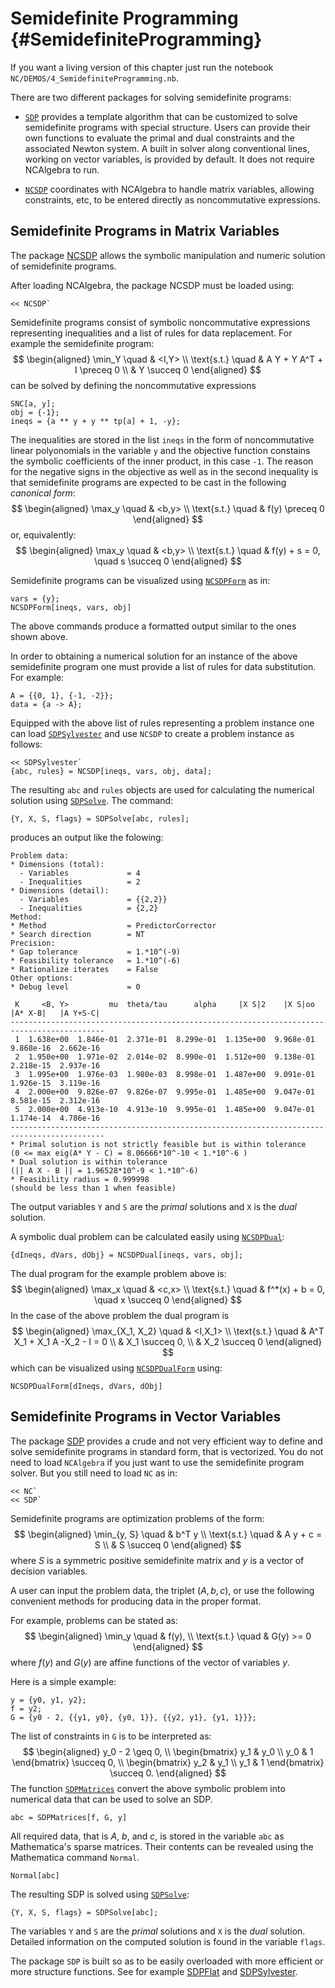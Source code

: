 # Semidefinite Programming {#SemidefiniteProgramming}

If you want a living version of this chapter just run the notebook
`NC/DEMOS/4_SemidefiniteProgramming.nb`.

There are two different packages for solving semidefinite programs:

* [`SDP`](#PackageSDP) provides a template algorithm that can be
  customized to solve semidefinite programs with special
  structure. Users can provide their own functions to evaluate the
  primal and dual constraints and the associated Newton system. A
  built in solver along conventional lines, working on vector
  variables, is provided by default. It does not require NCAlgebra to
  run.

* [`NCSDP`](#PackageNCSDP) coordinates with NCAlgebra to handle matrix
  variables, allowing constraints, etc, to be entered directly as
  noncommutative expressions.


## Semidefinite Programs in Matrix Variables

The package [NCSDP](#PackageNCSDP) allows the symbolic manipulation
and numeric solution of semidefinite programs.

After loading NCAlgebra, the package NCSDP must be loaded using:

    << NCSDP`

Semidefinite programs consist of symbolic noncommutative expressions
representing inequalities and a list of rules for data
replacement. For example the semidefinite program:
$$
\begin{aligned}
\min_Y \quad & <I,Y> \\
\text{s.t.} \quad & A Y + Y A^T + I \preceq 0 \\
            & Y \succeq 0
\end{aligned}
$$
can be solved by defining the noncommutative expressions

    SNC[a, y];
    obj = {-1};
    ineqs = {a ** y + y ** tp[a] + 1, -y};

The inequalities are stored in the list `ineqs` in the form of
noncommutative linear polyonomials in the variable `y` and the
objective function constains the symbolic coefficients of the inner
product, in this case `-1`. The reason for the negative signs in the
objective as well as in the second inequality is that semidefinite
programs are expected to be cast in the following *canonical form*: 
$$
\begin{aligned} 
  \max_y \quad & <b,y> \\ 
  \text{s.t.} \quad & f(y) \preceq 0 
\end{aligned}
$$
or, equivalently:
$$
\begin{aligned} 
  \max_y \quad & <b,y> \\ 
  \text{s.t.} \quad & f(y) + s = 0, \quad s \succeq 0
\end{aligned}
$$

Semidefinite programs can be visualized using
[`NCSDPForm`](#NCSDPForm) as in:

    vars = {y};
    NCSDPForm[ineqs, vars, obj]

The above commands produce a formatted output similar to the ones
shown above.

In order to obtaining a numerical solution for an instance of the
above semidefinite program one must provide a list of rules for data
substitution. For example:

    A = {{0, 1}, {-1, -2}};
    data = {a -> A};

Equipped with the above list of rules representing a problem instance
one can load [`SDPSylvester`](#SDPSylvester) and use `NCSDP` to create
a problem instance as follows:

    << SDPSylvester`
    {abc, rules} = NCSDP[ineqs, vars, obj, data];

The resulting `abc` and `rules` objects are used for calculating the
numerical solution using [`SDPSolve`](#SDPSolve). The command:

    {Y, X, S, flags} = SDPSolve[abc, rules];
	
produces an output like the folowing:

	Problem data:
	* Dimensions (total):
      - Variables             = 4
	  - Inequalities          = 2
	* Dimensions (detail):
	  - Variables             = {{2,2}}
	  - Inequalities          = {2,2}
	Method:
	* Method                  = PredictorCorrector
	* Search direction        = NT
	Precision:
	* Gap tolerance           = 1.*10^(-9)
	* Feasibility tolerance   = 1.*10^(-6)
	* Rationalize iterates    = False
	Other options:
	* Debug level             = 0
	
	 K     <B, Y>         mu  theta/tau      alpha     |X S|2    |X S|oo  |A* X-B|   |A Y+S-C|
	-------------------------------------------------------------------------------------------
	 1  1.638e+00  1.846e-01  2.371e-01  8.299e-01  1.135e+00  9.968e-01  9.868e-16  2.662e-16
	 2  1.950e+00  1.971e-02  2.014e-02  8.990e-01  1.512e+00  9.138e-01  2.218e-15  2.937e-16
	 3  1.995e+00  1.976e-03  1.980e-03  8.998e-01  1.487e+00  9.091e-01  1.926e-15  3.119e-16
	 4  2.000e+00  9.826e-07  9.826e-07  9.995e-01  1.485e+00  9.047e-01  8.581e-15  2.312e-16
	 5  2.000e+00  4.913e-10  4.913e-10  9.995e-01  1.485e+00  9.047e-01  1.174e-14  4.786e-16
	-------------------------------------------------------------------------------------------
	* Primal solution is not strictly feasible but is within tolerance
	(0 <= max eig(A* Y - C) = 8.06666*10^-10 < 1.*10^-6 )
	* Dual solution is within tolerance
	(|| A X - B || = 1.96528*10^-9 < 1.*10^-6)
	* Feasibility radius = 0.999998
	(should be less than 1 when feasible)
  
The output variables `Y` and `S` are the *primal* solutions and `X` is
the *dual* solution.

A symbolic dual problem can be calculated easily using
[`NCSDPDual`](#NCSDPDual):
	
    {dIneqs, dVars, dObj} = NCSDPDual[ineqs, vars, obj];

The dual program for the example problem above is:
$$
\begin{aligned} 
  \max_x \quad & <c,x> \\ 
  \text{s.t.} \quad & f^*(x) + b = 0, \quad x \succeq 0
\end{aligned}
$$
In the case of the above problem the dual program is
$$
\begin{aligned}
\max_{X_1, X_2} \quad & <I,X_1> \\
\text{s.t.} \quad & A^T X_1 + X_1 A -X_2 - I = 0 \\
            & X_1 \succeq 0, \\
	    & X_2 \succeq 0
\end{aligned}
$$
which can be visualized using [`NCSDPDualForm`](#NCSDPDualForm) using:

    NCSDPDualForm[dIneqs, dVars, dObj]

## Semidefinite Programs in Vector Variables

The package [SDP](#SDP) provides a crude and not very efficient way to
define and solve semidefinite programs in standard form, that is
vectorized. You do not need to load `NCAlgebra` if you just want to
use the semidefinite program solver. But you still need to load `NC`
as in:

    << NC`
    << SDP`

Semidefinite programs are optimization problems of the form:
$$
\begin{aligned}
  \min_{y, S} \quad & b^T y \\
  \text{s.t.} \quad & A y + c = S \\
                    & S \succeq 0
\end{aligned}
$$
where $S$ is a symmetric positive semidefinite matrix and $y$ is a
vector of decision variables.

A user can input the problem data, the triplet $(A, b, c)$, or use the
following convenient methods for producing data in the proper format. 

For example, problems can be stated as:
$$
\begin{aligned} 
  \min_y \quad & f(y), \\
  \text{s.t.} \quad & G(y) >= 0
\end{aligned}
$$
where $f(y)$ and $G(y)$ are affine functions of the vector
of variables $y$.

Here is a simple example:

    y = {y0, y1, y2};
    f = y2;
    G = {y0 - 2, {{y1, y0}, {y0, 1}}, {{y2, y1}, {y1, 1}}};

The list of constraints in `G` is to be interpreted as:
$$
\begin{aligned} 
  y_0 - 2 \geq 0, \\
  \begin{bmatrix} y_1 & y_0 \\ y_0 & 1 \end{bmatrix} \succeq 0, \\
  \begin{bmatrix} y_2 & y_1 \\ y_1 & 1 \end{bmatrix} \succeq 0.
\end{aligned}
$$
The function [`SDPMatrices`](#SDPMatrices) convert the above symbolic
problem into numerical data that can be used to solve an SDP.

    abc = SDPMatrices[f, G, y]

All required data, that is $A$, $b$, and $c$, is stored in the
variable `abc` as Mathematica's sparse matrices. Their contents can be
revealed using the Mathematica command `Normal`.

    Normal[abc]

The resulting SDP is solved using [`SDPSolve`](#SDPSolve):

    {Y, X, S, flags} = SDPSolve[abc];

The variables `Y` and `S` are the *primal* solutions and `X` is the
*dual* solution. Detailed information on the computed solution is
found in the variable `flags`.

The package `SDP` is built so as to be easily overloaded with more
efficient or more structure functions. See for example
[SDPFlat](#SDPFlat) and [SDPSylvester](#SDPSylvester).
